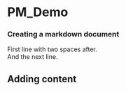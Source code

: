 # PM_Demo

### Creating a markdown document

First line with two spaces after.  
And the next line.

## Adding content